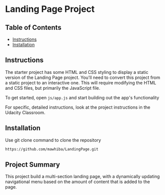 # Landing Page Project

## Table of Contents

* [Instructions](#instructions)
* [Installation](#installation)

## Instructions

The starter project has some HTML and CSS styling to display a static version of the Landing Page project. You'll need to convert this project from a static project to an interactive one. This will require modifying the HTML and CSS files, but primarily the JavaScript file.

To get started, open `js/app.js` and start building out the app's functionality

For specific, detailed instructions, look at the project instructions in the Udacity Classroom.


## Installation

Use git clone command to clone the repository
```bash
https://github.com/mawhiba/LandingPage.git
```

## Project Summary
This project build a multi-section landing page, with a dynamically updating navigational menu based on the amount of content that is added to the page.